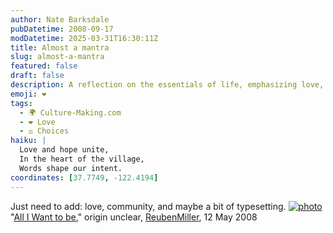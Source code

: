 ```yaml
---
author: Nate Barksdale
pubDatetime: 2008-09-17
modDatetime: 2025-03-31T16:30:11Z
title: Almost a mantra
slug: almost-a-mantra
featured: false
draft: false
description: A reflection on the essentials of life, emphasizing love, community, and the beauty of typesetting in a world where these values matter.
emoji: ❤️
tags:
  - 🌍 Culture-Making.com
  - ❤️ Love
  - ⚖️ Choices
haiku: |
  Love and hope unite,  
  In the heart of the village,  
  Words shape our intent.
coordinates: [37.7749, -122.4194]
---
```


Just need to add: love, community, and maybe a bit of typesetting. [![photo](http://culture-making.com/media/picture_14.jpg)](http://reubenmiller.typepad.com/my_weblog/2008/05/all-i-want-to-b.html)
"[All I Want to be](http://web.archive.org/web/20210417205359/https://reubenmiller.typepad.com/my_weblog/2008/05/all-i-want-to-b.html)," origin unclear, [ReubenMiller](http://web.archive.org/web/20210417205359/https://reubenmiller.typepad.com/my_weblog/2008/05/all-i-want-to-b.html), 12 May 2008
